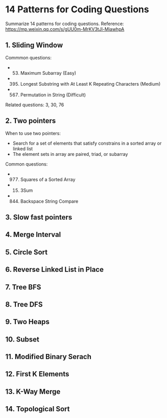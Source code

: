 # 14 Patterns for Coding Questions

Summarize 14 patterns for coding questions.
Reference: https://mp.weixin.qq.com/s/gUU0m-MrKV3tJl-MiawhpA

## 1. Sliding Window

Commmon questions:
* 53. Maximum Subarray (Easy)
* 395. Longest Substring with At Least K Repeating Characters (Medium)
* 567. Permutation in String (Difficult)

Related questions: 3, 30, 76

## 2. Two pointers

When to use two pointers:
* Search for a set of elements that satisfy constrains in a sorted array or linked list
* The element sets in array are paired, triad, or subarray

Common questions:
* 977. Squares of a Sorted Array
* 15. 3Sum
* 844. Backspace String Compare

## 3. Slow fast pointers

## 4. Merge Interval

## 5. Circle Sort

## 6. Reverse Linked List in Place

## 7. Tree BFS

## 8. Tree DFS

## 9. Two Heaps

## 10. Subset

## 11. Modified Binary Serach

## 12. First K Elements

## 13. K-Way Merge

## 14. Topological Sort

